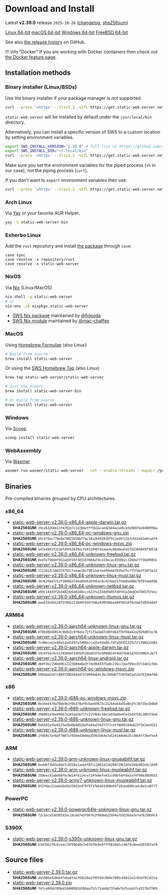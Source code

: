 <!-- Content generated. DO NOT EDIT. -->
# Download and Install

Latest **v2.39.0** release `2025-10-26` ([changelog](https://github.com/static-web-server/static-web-server/releases/tag/v2.39.0), [sha256sum](https://github.com/static-web-server/static-web-server/releases/download/v2.39.0/static-web-server-v2.39.0-SHA256SUM))

<div class="featured-downloads">

<a class="md-button md-button-sm" href="https://github.com/static-web-server/static-web-server/releases/download/v2.39.0/static-web-server-v2.39.0-x86_64-unknown-linux-gnu.tar.gz">Linux 64-bit</a> <a class="md-button md-button-sm" href="https://github.com/static-web-server/static-web-server/releases/download/v2.39.0/static-web-server-v2.39.0-x86_64-apple-darwin.tar.gz">macOS 64-bit</a>
<a class="md-button md-button-sm" href="https://github.com/static-web-server/static-web-server/releases/download/v2.39.0/static-web-server-v2.39.0-x86_64-pc-windows-msvc.zip">Windows 64-bit</a>
<a class="md-button md-button-sm" href="https://github.com/static-web-server/static-web-server/releases/download/v2.39.0/static-web-server-v2.39.0-x86_64-unknown-freebsd.tar.gz">FreeBSD 64-bit</a>

</div>

See also [the release history](https://github.com/static-web-server/static-web-server/releases) on GitHub.

!!! info "Docker"
    If you are working with Docker containers then check out [the Docker feature page](https://static-web-server.net/features/docker/).

## Installation methods

### Binary installer (Linux/BSDs)

Use the binary installer if your package manager is not supported.

```sh
curl --proto '=https' --tlsv1.2 -sSfL https://get.static-web-server.net | sh
```

`static-web-server` will be installed by default under the `/usr/local/bin` directory.

Alternatively, you can install a specific version of SWS to a custom location by setting environment variables.

```sh
export SWS_INSTALL_VERSION="2.39.0" # full list at https://github.com/static-web-server/static-web-server/tags
export SWS_INSTALL_DIR="~/.local/bin"
curl --proto '=https' --tlsv1.2 -sSfL https://get.static-web-server.net | sh
```

Make sure you set the environment variables for the piped process (`sh` in our case), not the piping process (`curl`).

If you don't want to `export` environment variables then use:

```sh
curl --proto '=https' --tlsv1.2 -sSfL https://get.static-web-server.net | SWS_INSTALL_DIR="~/.local/bin" sh
```

### Arch Linux

Via [Yay](https://github.com/Jguer/yay) or your favorite AUR Helper.

```sh
yay -S static-web-server-bin
```

### Exherbo Linux

Add the `rust` repository and install [the package](https://gitlab.exherbo.org/exherbo/rust/-/tree/master/packages/www-servers/static-web-server) through `cave`:

```
cave sync
cave resolve -x repository/rust
cave resolve -x static-web-server
```

### NixOS

Via [Nix](https://github.com/NixOS/nix) (Linux/MacOS)

```sh
nix-shell -p static-web-server
# or
nix-env -iA nixpkgs.static-web-server
```

- [SWS Nix package](https://search.nixos.org/packages?show=static-web-server&from=0&size=50&sort=relevance&type=packages&query=static-web-server) maintained by [@figsoda](https://github.com/figsoda)
- [SWS Nix module](https://nixos.wiki/wiki/Static_Web_Server) maintained by [@mac-chaffee](https://github.com/mac-chaffee)

### MacOS

Using [Homebrew Formulae](https://formulae.brew.sh/formula/static-web-server) (also Linux)

```sh
# Build from source
brew install static-web-server
```

Or using the [SWS Homebrew Tap](https://github.com/static-web-server/homebrew-tap) (also Linux)

```sh
brew tap static-web-server/static-web-server

# Just the binary
brew install static-web-server-bin

# Or build from source
brew install static-web-server
```

### Windows

Via [Scoop](https://scoop.sh/)

```powershell
scoop install static-web-server
```

### WebAssembly

Via [Wasmer](https://wasmer.io/wasmer/static-web-server/)

```sh
wasmer run wasmer/static-web-server --net --enable-threads --mapdir /public:/my/host/dir -- --port 8787
```

## Binaries

Pre-compiled binaries grouped by CPU architectures.

### x86_64

- [static-web-server-v2.39.0-x86_64-apple-darwin.tar.gz](https://github.com/static-web-server/static-web-server/releases/download/v2.39.0/static-web-server-v2.39.0-x86_64-apple-darwin.tar.gz)<br>
<small>**SHA256SUM:** `19ca53266b11f4792d7c1228dafff5b3acaed2664acee6cb5b9697ee040899ba`</small>
- [static-web-server-v2.39.0-x86_64-pc-windows-gnu.zip](https://github.com/static-web-server/static-web-server/releases/download/v2.39.0/static-web-server-v2.39.0-x86_64-pc-windows-gnu.zip)<br>
<small>**SHA256SUM:** `69c475bc778e8a78022b50b77ac18a16442829f912ed4f21b7e5b2e63a0ca4f4`</small>
- [static-web-server-v2.39.0-x86_64-pc-windows-msvc.zip](https://github.com/static-web-server/static-web-server/releases/download/v2.39.0/static-web-server-v2.39.0-x86_64-pc-windows-msvc.zip)<br>
<small>**SHA256SUM:** `a47ed9d1f315bfd9fb3839ecfe8329487d1aee4c08e6ea5a57d236984973d518`</small>
- [static-web-server-v2.39.0-x86_64-unknown-freebsd.tar.gz](https://github.com/static-web-server/static-web-server/releases/download/v2.39.0/static-web-server-v2.39.0-x86_64-unknown-freebsd.tar.gz)<br>
<small>**SHA256SUM:** `8ed7e75844f952ad9f20f303187084af4c433ecac4558b2c3268af7f36d0983c`</small>
- [static-web-server-v2.39.0-x86_64-unknown-linux-gnu.tar.gz](https://github.com/static-web-server/static-web-server/releases/download/v2.39.0/static-web-server-v2.39.0-x86_64-unknown-linux-gnu.tar.gz)<br>
<small>**SHA256SUM:** `1112412c1b8374792cfaaae18cf9812ab1ed49e6bf835a75c7f57ab2f34f1b12`</small>
- [static-web-server-v2.39.0-x86_64-unknown-linux-musl.tar.gz](https://github.com/static-web-server/static-web-server/releases/download/v2.39.0/static-web-server-v2.39.0-x86_64-unknown-linux-musl.tar.gz)<br>
<small>**SHA256SUM:** `3b7625bd7212f5886637dda994520705ac8c423dd217fdd0ad90e7bf07abb69b`</small>
- [static-web-server-v2.39.0-x86_64-unknown-netbsd.tar.gz](https://github.com/static-web-server/static-web-server/releases/download/v2.39.0/static-web-server-v2.39.0-x86_64-unknown-netbsd.tar.gz)<br>
<small>**SHA256SUM:** `a99c14d34f2b3402de6d0248ccc622fa1558d9485fd0f41a34e834784575fdcc`</small>
- [static-web-server-v2.39.0-x86_64-unknown-illumos.tar.gz](https://github.com/static-web-server/static-web-server/releases/download/v2.39.0/static-web-server-v2.39.0-x86_64-unknown-illumos.tar.gz)<br>
<small>**SHA256SUM:** `aea533e9d11875f8d11138d9f410f506a930596ba48476916f8c8ab7d83eb66f`</small>

### ARM64

- [static-web-server-v2.39.0-aarch64-unknown-linux-gnu.tar.gz](https://github.com/static-web-server/static-web-server/releases/download/v2.39.0/static-web-server-v2.39.0-aarch64-unknown-linux-gnu.tar.gz)<br>
<small>**SHA256SUM:** `078bd8b48814c9b8e3c0f8ebc71f173ada87c00fd6d776f04a42a25b9d87ec36`</small>
- [static-web-server-v2.39.0-aarch64-unknown-linux-musl.tar.gz](https://github.com/static-web-server/static-web-server/releases/download/v2.39.0/static-web-server-v2.39.0-aarch64-unknown-linux-musl.tar.gz)<br>
<small>**SHA256SUM:** `fc40bcee1c68a51b4169fa7d08ecca15e91b0dc7d7e58391329c5f1998a33481`</small>
- [static-web-server-v2.39.0-aarch64-apple-darwin.tar.gz](https://github.com/static-web-server/static-web-server/releases/download/v2.39.0/static-web-server-v2.39.0-aarch64-apple-darwin.tar.gz)<br>
<small>**SHA256SUM:** `19c0f55c0ce17020d472db5d726bd53f5cb098814f4b674d62a7d329063c2b71`</small>
- [static-web-server-v2.39.0-aarch64-linux-android.tar.gz](https://github.com/static-web-server/static-web-server/releases/download/v2.39.0/static-web-server-v2.39.0-aarch64-linux-android.tar.gz)<br>
<small>**SHA256SUM:** `db0f3bc158dd9612223684a8a3f7de0665975a0c236cc14af89ec87c5de1c9da`</small>
- [static-web-server-v2.39.0-aarch64-pc-windows-msvc.zip](https://github.com/static-web-server/static-web-server/releases/download/v2.39.0/static-web-server-v2.39.0-aarch64-pc-windows-msvc.zip)<br>
<small>**SHA256SUM:** `5083be6267c8807396564a971fd094eb4c3bc360db7718f0451e53d7633ebf6b`</small>

### x86

- [static-web-server-v2.39.0-i686-pc-windows-msvc.zip](https://github.com/static-web-server/static-web-server/releases/download/v2.39.0/static-web-server-v2.39.0-i686-pc-windows-msvc.zip)<br>
<small>**SHA256SUM:** `8e34ed470a78bb9b3f0b378af0c6ad44673c21264a64a01d8e2fc3b735e3b0b0`</small>
- [static-web-server-v2.39.0-i686-unknown-freebsd.tar.gz](https://github.com/static-web-server/static-web-server/releases/download/v2.39.0/static-web-server-v2.39.0-i686-unknown-freebsd.tar.gz)<br>
<small>**SHA256SUM:** `396801d3be49587a143ae56717c2159b8c18e1e03b4be43e15d3f58c380374a6`</small>
- [static-web-server-v2.39.0-i686-unknown-linux-gnu.tar.gz](https://github.com/static-web-server/static-web-server/releases/download/v2.39.0/static-web-server-v2.39.0-i686-unknown-linux-gnu.tar.gz)<br>
<small>**SHA256SUM:** `0e6591af6e6525ed5d0b4852bdfa44a3fb2f7f7cef78b09166eb23f3e2ee4221`</small>
- [static-web-server-v2.39.0-i686-unknown-linux-musl.tar.gz](https://github.com/static-web-server/static-web-server/releases/download/v2.39.0/static-web-server-v2.39.0-i686-unknown-linux-musl.tar.gz)<br>
<small>**SHA256SUM:** `2fdb9c7af6df78871f850ed3b0da359b3d64a7a52414db0b25c38b4ff3befee4`</small>

### ARM

- [static-web-server-v2.39.0-arm-unknown-linux-gnueabihf.tar.gz](https://github.com/static-web-server/static-web-server/releases/download/v2.39.0/static-web-server-v2.39.0-arm-unknown-linux-gnueabihf.tar.gz)<br>
<small>**SHA256SUM:** `bedd6f3b01e6bb7c8328a1aebef87cc2861d116204f29b14fe544e983e4c1649`</small>
- [static-web-server-v2.39.0-arm-unknown-linux-musleabihf.tar.gz](https://github.com/static-web-server/static-web-server/releases/download/v2.39.0/static-web-server-v2.39.0-arm-unknown-linux-musleabihf.tar.gz)<br>
<small>**SHA256SUM:** `299eec92abd60f6c0d14f6114caf24fe0efe431c09bfd9f0a1a74f00b38b95b1`</small>
- [static-web-server-v2.39.0-armv7-unknown-linux-musleabihf.tar.gz](https://github.com/static-web-server/static-web-server/releases/download/v2.39.0/static-web-server-v2.39.0-armv7-unknown-linux-musleabihf.tar.gz)<br>
<small>**SHA256SUM:** `9f2f6bc22aabd5e5b23922e479f9737b6d43388e69719cba600cadc0a1cd6777`</small>

### PowerPC

- [static-web-server-v2.39.0-powerpc64le-unknown-linux-gnu.tar.gz](https://github.com/static-web-server/static-web-server/releases/download/v2.39.0/static-web-server-v2.39.0-powerpc64le-unknown-linux-gnu.tar.gz)<br>
<small>**SHA256SUM:** `72c5bca530307d2ec10cbb743f96f61f860bb22994a759236da7efaf819894c5`</small>

### S390X

- [static-web-server-v2.39.0-s390x-unknown-linux-gnu.tar.gz](https://github.com/static-web-server/static-web-server/releases/download/v2.39.0/static-web-server-v2.39.0-s390x-unknown-linux-gnu.tar.gz)<br>
<small>**SHA256SUM:** `b347661f9c6cedc19799648e7e876f9e9e9f7f5834b5cc4679c4eed307d5faf9`</small>

## Source files

- [static-web-server-2.39.0.tar.gz](https://github.com/static-web-server/static-web-server/archive/refs/tags/v2.39.0.tar.gz)<br>
<small>**SHA256SUM:** `da5906ed28eb47ebe6fae782b20a2f99f69c094e7885c66612e2c03d7911631a`</small>
- [static-web-server-2.39.0.zip](https://github.com/static-web-server/static-web-server/archive/refs/tags/v2.39.0.zip)<br>
<small>**SHA256SUM:** `f47cd4956789bd14400991b506aa75fc72ab6b73fa0e7bf5cde5fcd317b37989`</small>
